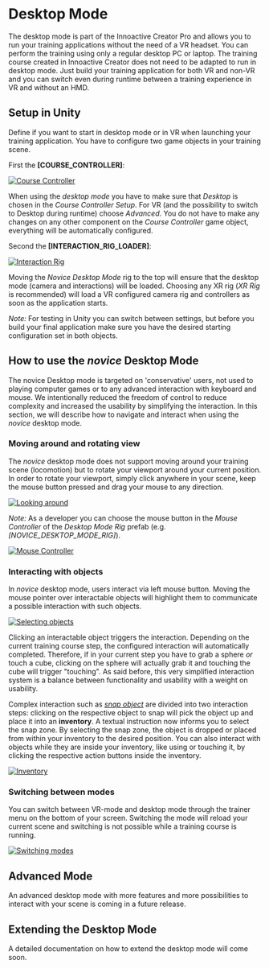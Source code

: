 # Desktop Mode

The desktop mode is part of the Innoactive Creator Pro and allows you to run your training applications without the need of a VR headset. You can perform the training using only a regular desktop PC or laptop. The training course created in Innoactive Creator does not need to be adapted to run in desktop mode. Just build your training application for both VR and non-VR and you can switch even during runtime between a training experience in VR and without an HMD.

## Setup in Unity

Define if you want to start in desktop mode or in VR when launching your training application. You have to configure two game objects in your training scene.

First the **[COURSE_CONTROLLER]**:

[![Course Controller](../images/pro/03-course-controller.png "Course controller settings.")](../images/pro/03-course-controller.png)

When using the _desktop mode_ you have to make sure that _Desktop_ is chosen in the _Course Controller Setup_. For VR (and the possibility to switch to Desktop during runtime) choose _Advanced_. You do not have to make any changes on any other component on the _Course Controller_ game object, everything will be automatically configured.

Second the **[INTERACTION_RIG_LOADER]**:

[![Interaction Rig](../images/pro/03-rig-loader.png "Interaction rig settings.")](../images/pro/03-rig-loader.png)

Moving the _Novice Desktop Mode_ rig to the top will ensure that the desktop mode (camera and interactions) will be loaded. Choosing any XR rig (_XR Rig_ is recommended) will load a VR configured camera rig and controllers as soon as the application starts.

_Note:_ For testing in Unity you can switch between settings, but before you build your final application make sure you have the desired starting configuration set in both objects.

## How to use the _novice_ Desktop Mode

The novice Desktop mode is targeted on 'conservative' users, not used to playing computer games or to any advanced interaction with keyboard and mouse. We intentionally reduced the freedom of control to reduce complexity and increased the usability by simplifying the interaction. In this section, we will describe how to navigate and interact when using the _novice_ desktop mode.

### Moving around and rotating view

The _novice_ desktop mode does not support moving around your training scene (locomotion) but to rotate your viewport around your current position.
In order to rotate your viewport, simply click anywhere in your scene, keep the mouse button pressed and drag your mouse to any direction. 

[![Looking around](../images/pro/03-mouse-viewport-control.gif "Looking around in the scene.")](../images/pro/03-mouse-viewport-control.gif)

_Note:_ As a developer you can choose the mouse button in the _Mouse Controller_ of the _Desktop Mode Rig_ prefab (e.g. _[NOVICE_DESKTOP_MODE_RIG]_).

[![Mouse Controller](../images/pro/03-mouse-controller.png "Mouse controller settings.")](../images/pro/03-mouse-controller.png)

### Interacting with objects

In _novice_ desktop mode, users interact via left mouse button. Moving the mouse pointer over interactable objects will highlight them to communicate a possible interaction with such objects.

[![Selecting objects](../images/pro/03-mouse-over-highlighting.gif "Selecting objects.")](../images/pro/03-mouse-over-highlighting.gif)

Clicking an interactable object triggers the interaction. Depending on the current training course step, the configured interaction will automatically completed. Therefore, if in your current step you have to grab a sphere _or_ touch a cube, clicking on the sphere will actually grab it and touching the cube will trigger "touching". As said before, this very simplified interaction system is a balance between functionality and usability with a weight on usability.

Complex interaction such as [_snap object_](../innoactive-creator/default-conditions.md#snap-object) are divided into two interaction steps: clicking on the respective object to snap will pick the object up and place it into an **inventory**. A textual instruction now informs you to select the snap zone. By selecting the snap zone, the object is dropped or placed from within your inventory to the desired position. You can also interact with objects while they are inside your inventory, like using or touching it, by clicking the respective action buttons inside the inventory. 

[![Inventory](../images/pro/03_inventory.png "Inventory and additional hints.")](../images/pro/03_inventory.png)

### Switching between modes

You can switch between VR-mode and desktop mode through the trainer menu on the bottom of your screen. Switching the mode will reload your current scene and switching is not possible while a training course is running.

[![Switching modes](../images/pro/03-trainer-menu.png "Switching between VR and Desktop Mode.")](../images/pro/03-trainer-menu.png)

## Advanced Mode

An advanced desktop mode with more features and more possibilities to interact with your scene is coming in a future release.

## Extending the Desktop Mode

A detailed documentation on how to extend the desktop mode will come soon.
